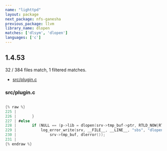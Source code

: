 ```yaml
---
name: "lighttpd"
layout: package
next_package: nfs-ganesha
previous_package: llvm
library_name: dlopen
matches: ['dlsym', 'dlopen']
languages: ['c']
---
```

## 1.4.53
32 / 384 files match, 1 filtered matches.

 - [src/plugin.c](#srcpluginc)

### src/plugin.c

```c

{% raw %}
225 | 
226 | 		}
227 | #else
228 | 		if (NULL == (p->lib = dlopen(srv->tmp_buf->ptr, RTLD_NOW|RTLD_GLOBAL))) {
229 | 			log_error_write(srv, __FILE__, __LINE__, "sbs", "dlopen() failed for:",
230 | 				srv->tmp_buf, dlerror());
231 | 
{% endraw %}

```